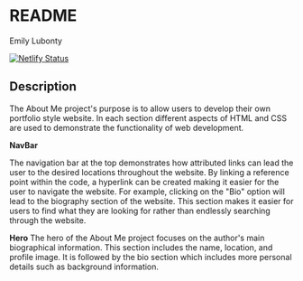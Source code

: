 # README

Emily Lubonty

[![Netlify Status](https://api.netlify.com/api/v1/badges/a2f6c22b-73bb-4271-9663-6d74d8728073/deploy-status?branch=final-draft)](https://app.netlify.com/sites/about-me-emilylubonty/deploys)

## Description
The About Me project's purpose is to allow users to develop their own portfolio style website. In each section different aspects of HTML and CSS are used to demonstrate the functionality of web development. 

**NavBar**

The navigation bar at the top demonstrates how attributed links can lead the user to the desired locations throughout the website. By linking a reference point within the code, a hyperlink can be created making it easier for the user to navigate the website. For example, clicking on the "Bio" option will lead to the biography section of the website. This section makes it easier for users to find what they are looking for rather than endlessly searching through the website. 

**Hero**
The hero of the About Me project focuses on the author's main biographical information. This section includes the name, location, and profile image. It is followed by the bio section which includes more personal details such as background information.



